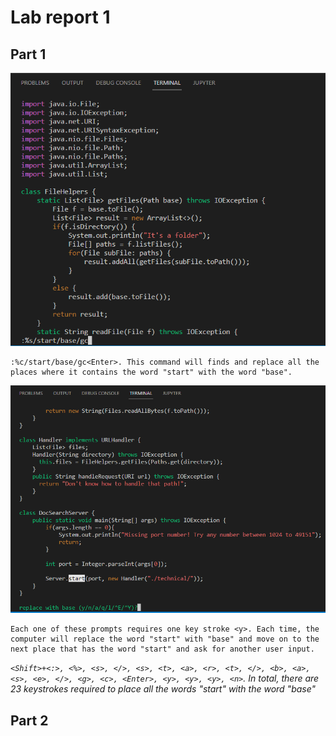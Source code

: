 # Lab report 1
## **Part 1**

![Image](CSE15L_Images\Lab4Part1(2).PNG)

    :%c/start/base/gc<Enter>. This command will finds and replace all the places where it contains the word "start" with the word "base".

![Image](CSE15L_Images\Lab4Part1(1).PNG)

    Each one of these prompts requires one key stroke <y>. Each time, the computer will replace the word "start" with "base" and move on to the next place that has the word "start" and ask for another user input.

*`<Shift>+<:>, <%>, <s>, </>, <s>, <t>, <a>, <r>, <t>, </>, <b>, <a>, <s>, <e>, </>, <g>, <c>, <Enter>, <y>, <y>, <y>, <n>`. In total, there are 23 keystrokes required to place all the words "start" with the word "base"*

## **Part 2**

